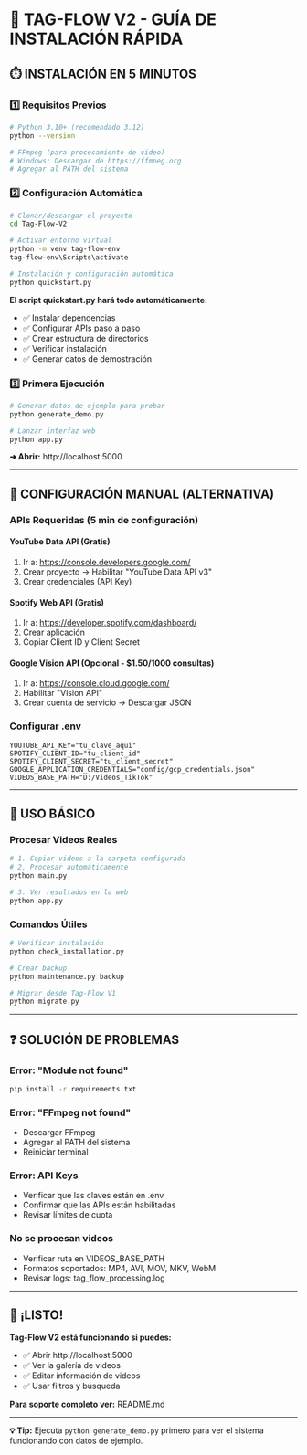 # 🚀 TAG-FLOW V2 - GUÍA DE INSTALACIÓN RÁPIDA

## ⏱️ INSTALACIÓN EN 5 MINUTOS

### 1️⃣ **Requisitos Previos**
```bash
# Python 3.10+ (recomendado 3.12)
python --version

# FFmpeg (para procesamiento de video)
# Windows: Descargar de https://ffmpeg.org
# Agregar al PATH del sistema
```

### 2️⃣ **Configuración Automática**
```bash
# Clonar/descargar el proyecto
cd Tag-Flow-V2

# Activar entorno virtual
python -m venv tag-flow-env
tag-flow-env\Scripts\activate

# Instalación y configuración automática
python quickstart.py
```

**El script quickstart.py hará todo automáticamente:**
- ✅ Instalar dependencias
- ✅ Configurar APIs paso a paso
- ✅ Crear estructura de directorios
- ✅ Verificar instalación
- ✅ Generar datos de demostración

### 3️⃣ **Primera Ejecución**
```bash
# Generar datos de ejemplo para probar
python generate_demo.py

# Lanzar interfaz web
python app.py
```

**➜ Abrir:** http://localhost:5000

---

## 🔧 CONFIGURACIÓN MANUAL (ALTERNATIVA)

### APIs Requeridas (5 min de configuración)

#### YouTube Data API (Gratis)
1. Ir a: https://console.developers.google.com/
2. Crear proyecto → Habilitar "YouTube Data API v3"
3. Crear credenciales (API Key)

#### Spotify Web API (Gratis)  
1. Ir a: https://developer.spotify.com/dashboard/
2. Crear aplicación
3. Copiar Client ID y Client Secret

#### Google Vision API (Opcional - $1.50/1000 consultas)
1. Ir a: https://console.cloud.google.com/
2. Habilitar "Vision API"
3. Crear cuenta de servicio → Descargar JSON

### Configurar .env
```env
YOUTUBE_API_KEY="tu_clave_aqui"
SPOTIFY_CLIENT_ID="tu_client_id"
SPOTIFY_CLIENT_SECRET="tu_client_secret"
GOOGLE_APPLICATION_CREDENTIALS="config/gcp_credentials.json"
VIDEOS_BASE_PATH="D:/Videos_TikTok"
```

---

## 🎯 USO BÁSICO

### Procesar Videos Reales
```bash
# 1. Copiar videos a la carpeta configurada
# 2. Procesar automáticamente
python main.py

# 3. Ver resultados en la web
python app.py
```

### Comandos Útiles
```bash
# Verificar instalación
python check_installation.py

# Crear backup
python maintenance.py backup

# Migrar desde Tag-Flow V1
python migrate.py
```

---

## ❓ SOLUCIÓN DE PROBLEMAS

### Error: "Module not found"
```bash
pip install -r requirements.txt
```

### Error: "FFmpeg not found"
- Descargar FFmpeg
- Agregar al PATH del sistema
- Reiniciar terminal

### Error: API Keys
- Verificar que las claves están en .env
- Confirmar que las APIs están habilitadas
- Revisar límites de cuota

### No se procesan videos
- Verificar ruta en VIDEOS_BASE_PATH
- Formatos soportados: MP4, AVI, MOV, MKV, WebM
- Revisar logs: tag_flow_processing.log

---

## 🎉 ¡LISTO!

**Tag-Flow V2 está funcionando si puedes:**
- ✅ Abrir http://localhost:5000
- ✅ Ver la galería de videos
- ✅ Editar información de videos
- ✅ Usar filtros y búsqueda

**Para soporte completo ver:** README.md

---

**💡 Tip:** Ejecuta `python generate_demo.py` primero para ver el sistema funcionando con datos de ejemplo.
